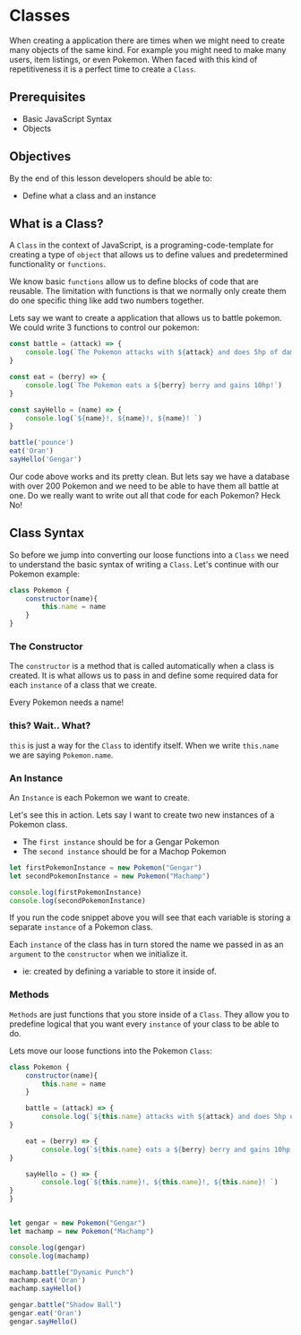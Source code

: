 # Classes
When creating a application there are times when we might need to create many objects of the same kind. For example you might need to make many users, item listings, or even Pokemon. When faced with this kind of repetitiveness it is a perfect time to create a `Class`.

## Prerequisites
* Basic JavaScript Syntax
* Objects

## Objectives
By the end of this lesson developers should be able to:

* Define what a class and an instance

## What is a Class?
A `Class` in the context of JavaScript, is a programing-code-template for creating a type of `object` that allows us to define values and predetermined functionality or `functions`.

We know basic `functions` allow us to define blocks of code that are reusable. The limitation with functions is that we normally only create them do one specific thing like add two numbers together.

Lets say we want to create a application that allows us to battle pokemon. We could write 3 functions to control our pokemon:
```js
const battle = (attack) => {
    console.log(`The Pokemon attacks with ${attack} and does 5hp of damage`)
}

const eat = (berry) => {
    console.log(`The Pokemon eats a ${berry} berry and gains 10hp!`)
}

const sayHello = (name) => {
    console.log(`${name}!, ${name}!, ${name}! `)
}

battle('pounce')
eat('Oran')
sayHello('Gengar')
```

Our code above works and its pretty clean. But lets say we have a database with over 200 Pokemon and we need to be able to have them all battle at one. Do we really want to write out all that code for each Pokemon? Heck No!

## Class Syntax
So before we jump into converting our loose functions into a `Class` we need to understand the basic syntax of writing a `Class`. Let's continue with our Pokemon example:

```js
class Pokemon {
    constructor(name){
        this.name = name
    }
}
```
### The Constructor
The `constructor` is a method that is called automatically when a class is created. It is what allows us to pass in and define some required data for each `instance` of a class that we create.

Every Pokemon needs a name!

### this? Wait.. What?
`this` is just a way for the `Class` to identify itself. When we write `this.name` we are saying `Pokemon.name`.

### An Instance
An `Instance` is each Pokemon we want to create.

Let's see this in action. Lets say I want to create two new instances of a Pokemon class.
* The `first instance` should be for a Gengar Pokemon
* The `second instance` should be for a Machop Pokemon

```js
let firstPokemonInstance = new Pokemon("Gengar")
let secondPokemonInstance = new Pokemon("Machamp")

console.log(firstPokemonInstance)
console.log(secondPokemonInstance)
```
If you run the code snippet above you will see that each variable is storing a separate `instance` of a Pokemon class.

Each `instance` of the class has in turn stored the name we passed in as an `argument` to the `constructor` when we initialize it.
  * ie: created by defining a variable to store it inside of.

### Methods
`Methods` are just functions that you store inside of a `Class`. They allow you to predefine logical that you want every `instance` of your class to be able to do.

Lets move our loose functions into the Pokemon `Class`:

```js
class Pokemon {
    constructor(name){
        this.name = name
    }

    battle = (attack) => {
        console.log(`${this.name} attacks with ${attack} and does 5hp of damage`)
}

    eat = (berry) => {
        console.log(`${this.name} eats a ${berry} berry and gains 10hp!`)
}

    sayHello = () => {
        console.log(`${this.name}!, ${this.name}!, ${this.name}! `)
}
}


let gengar = new Pokemon("Gengar")
let machamp = new Pokemon("Machamp")

console.log(gengar)
console.log(machamp)

machamp.battle("Dynamic Punch")
machamp.eat('Oran')
machamp.sayHello()

gengar.battle("Shadow Ball")
gengar.eat('Oran')
gengar.sayHello()



```





